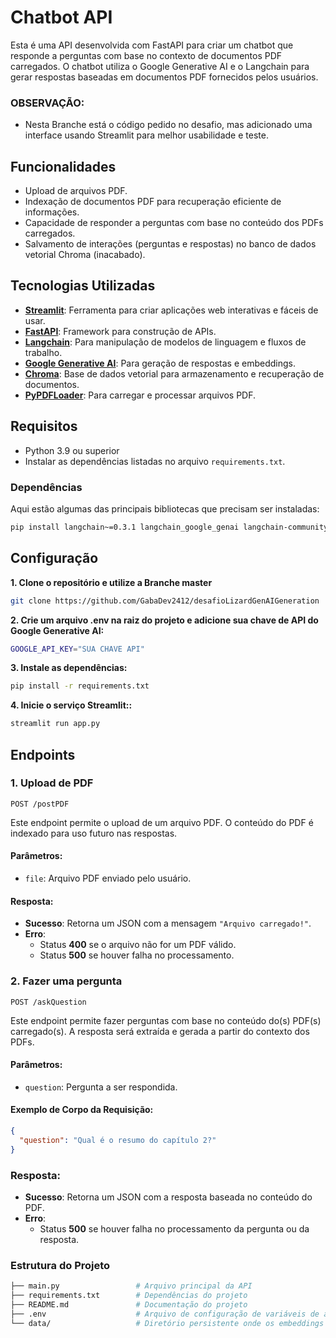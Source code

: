 # Chatbot API

Esta é uma API desenvolvida com FastAPI para criar um chatbot que responde a perguntas com base no contexto de documentos PDF carregados. O chatbot utiliza o Google Generative AI e o Langchain para gerar respostas baseadas em documentos PDF fornecidos pelos usuários.

### OBSERVAÇÃO:
- Nesta Branche está o código pedido no desafio, mas adicionado uma interface usando Streamlit para melhor usabilidade e teste. 

## Funcionalidades

- Upload de arquivos PDF.
- Indexação de documentos PDF para recuperação eficiente de informações.
- Capacidade de responder a perguntas com base no conteúdo dos PDFs carregados.
- Salvamento de interações (perguntas e respostas) no banco de dados vetorial Chroma (inacabado).

## Tecnologias Utilizadas

- **[Streamlit](https://docs.streamlit.io/)**: Ferramenta para criar aplicações web interativas e fáceis de usar.
- **[FastAPI](https://fastapi.tiangolo.com/)**: Framework para construção de APIs.
- **[Langchain](https://langchain.com/)**: Para manipulação de modelos de linguagem e fluxos de trabalho.
- **[Google Generative AI](https://developers.generativeai.google/)**: Para geração de respostas e embeddings.
- **[Chroma](https://docs.trychroma.com/)**: Base de dados vetorial para armazenamento e recuperação de documentos.
- **[PyPDFLoader](https://python.langchain.com/docs/modules/data_connection/document_loaders/integrations/pdf)**: Para carregar e processar arquivos PDF.

## Requisitos

- Python 3.9 ou superior
- Instalar as dependências listadas no arquivo `requirements.txt`.

### Dependências

Aqui estão algumas das principais bibliotecas que precisam ser instaladas:

```bash
pip install langchain~=0.3.1 langchain_google_genai langchain-community langchain-chroma fastapi~=0.115.0 google-generativeai pypdf2 chromadb uvicorn protobuf~=4.25.5 python-multipart~=0.0.5 python-dotenv~=1.0.1 streamlit streamlit-chat
```

## Configuração

**1. Clone o repositório e utilize a Branche master**
```bash
git clone https://github.com/GabaDev2412/desafioLizardGenAIGeneration
```

**2. Crie um arquivo .env na raiz do projeto e adicione sua chave de API do Google Generative AI:**
```bash
GOOGLE_API_KEY="SUA CHAVE API"
```

**3. Instale as dependências:**
```bash
pip install -r requirements.txt
```

**4. Inicie o serviço Streamlit::**
```bash
streamlit run app.py
```

## Endpoints

### 1. Upload de PDF
`POST /postPDF`

Este endpoint permite o upload de um arquivo PDF. O conteúdo do PDF é indexado para uso futuro nas respostas.

#### Parâmetros:
- `file`: Arquivo PDF enviado pelo usuário.

#### Resposta:
- **Sucesso**: Retorna um JSON com a mensagem `"Arquivo carregado!"`.
- **Erro**:
  - Status **400** se o arquivo não for um PDF válido.
  - Status **500** se houver falha no processamento.

### 2. Fazer uma pergunta
`POST /askQuestion`

Este endpoint permite fazer perguntas com base no conteúdo do(s) PDF(s) carregado(s). A resposta será extraída e gerada a partir do contexto dos PDFs.

#### Parâmetros:
- `question`: Pergunta a ser respondida.

#### Exemplo de Corpo da Requisição:
```json
{
  "question": "Qual é o resumo do capítulo 2?"
}
```

### Resposta:
- **Sucesso**: Retorna um JSON com a resposta baseada no conteúdo do PDF.
- **Erro**:
  - Status **500** se houver falha no processamento da pergunta ou da resposta.

### Estrutura do Projeto
```bash
├── main.py                 # Arquivo principal da API
├── requirements.txt        # Dependências do projeto
├── README.md               # Documentação do projeto
├── .env                    # Arquivo de configuração de variáveis de ambiente
└── data/                   # Diretório persistente onde os embeddings vetoriais são armazenados
```